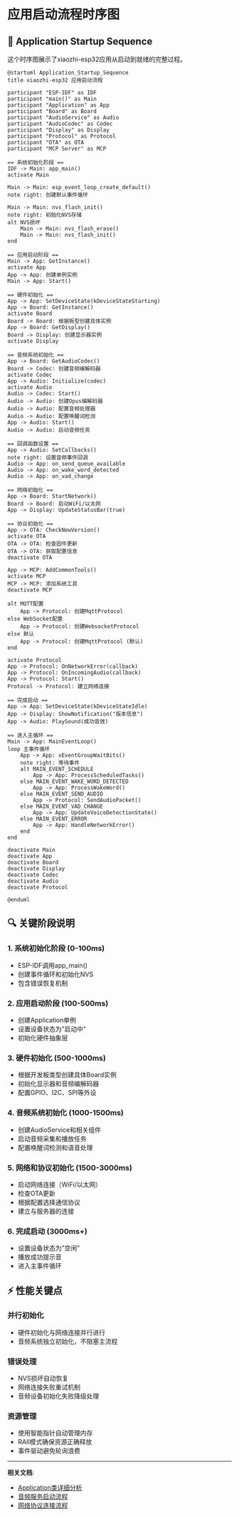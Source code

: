 # 应用启动流程时序图

## 🚀 Application Startup Sequence

这个时序图展示了xiaozhi-esp32应用从启动到就绪的完整过程。

```plantuml
@startuml Application_Startup_Sequence
title xiaozhi-esp32 应用启动流程

participant "ESP-IDF" as IDF
participant "main()" as Main
participant "Application" as App
participant "Board" as Board
participant "AudioService" as Audio
participant "AudioCodec" as Codec
participant "Display" as Display
participant "Protocol" as Protocol
participant "OTA" as OTA
participant "MCP Server" as MCP

== 系统初始化阶段 ==
IDF -> Main: app_main()
activate Main

Main -> Main: esp_event_loop_create_default()
note right: 创建默认事件循环

Main -> Main: nvs_flash_init()
note right: 初始化NVS存储
alt NVS损坏
    Main -> Main: nvs_flash_erase()
    Main -> Main: nvs_flash_init()
end

== 应用启动阶段 ==
Main -> App: GetInstance()
activate App
App -> App: 创建单例实例
Main -> App: Start()

== 硬件初始化 ==
App -> App: SetDeviceState(kDeviceStateStarting)
App -> Board: GetInstance()
activate Board
Board -> Board: 根据板型创建具体实例
App -> Board: GetDisplay()
Board -> Display: 创建显示器实例
activate Display

== 音频系统初始化 ==
App -> Board: GetAudioCodec()
Board -> Codec: 创建音频编解码器
activate Codec
App -> Audio: Initialize(codec)
activate Audio
Audio -> Codec: Start()
Audio -> Audio: 创建Opus编解码器
Audio -> Audio: 配置音频处理器
Audio -> Audio: 配置唤醒词检测
App -> Audio: Start()
Audio -> Audio: 启动音频任务

== 回调函数设置 ==
App -> Audio: SetCallbacks()
note right: 设置音频事件回调
Audio -> App: on_send_queue_available
Audio -> App: on_wake_word_detected
Audio -> App: on_vad_change

== 网络初始化 ==
App -> Board: StartNetwork()
Board -> Board: 启动WiFi/以太网
App -> Display: UpdateStatusBar(true)

== 协议初始化 ==
App -> OTA: CheckNewVersion()
activate OTA
OTA -> OTA: 检查固件更新
OTA -> OTA: 获取配置信息
deactivate OTA

App -> MCP: AddCommonTools()
activate MCP
MCP -> MCP: 添加系统工具
deactivate MCP

alt MQTT配置
    App -> Protocol: 创建MqttProtocol
else WebSocket配置
    App -> Protocol: 创建WebsocketProtocol
else 默认
    App -> Protocol: 创建MqttProtocol (默认)
end

activate Protocol
App -> Protocol: OnNetworkError(callback)
App -> Protocol: OnIncomingAudio(callback)
App -> Protocol: Start()
Protocol -> Protocol: 建立网络连接

== 完成启动 ==
App -> App: SetDeviceState(kDeviceStateIdle)
App -> Display: ShowNotification("版本信息")
App -> Audio: PlaySound(成功音效)

== 进入主循环 ==
Main -> App: MainEventLoop()
loop 主事件循环
    App -> App: xEventGroupWaitBits()
    note right: 等待事件
    alt MAIN_EVENT_SCHEDULE
        App -> App: ProcessScheduledTasks()
    else MAIN_EVENT_WAKE_WORD_DETECTED
        App -> App: ProcessWakeWord()
    else MAIN_EVENT_SEND_AUDIO
        App -> Protocol: SendAudioPacket()
    else MAIN_EVENT_VAD_CHANGE
        App -> App: UpdateVoiceDetectionState()
    else MAIN_EVENT_ERROR
        App -> App: HandleNetworkError()
    end
end

deactivate Main
deactivate App
deactivate Board
deactivate Display
deactivate Codec
deactivate Audio
deactivate Protocol

@enduml
```

## 🔍 关键阶段说明

### 1. 系统初始化阶段 (0-100ms)
- ESP-IDF调用app_main()
- 创建事件循环和初始化NVS
- 包含错误恢复机制

### 2. 应用启动阶段 (100-500ms)
- 创建Application单例
- 设置设备状态为"启动中"
- 初始化硬件抽象层

### 3. 硬件初始化 (500-1000ms)
- 根据开发板类型创建具体Board实例
- 初始化显示器和音频编解码器
- 配置GPIO、I2C、SPI等外设

### 4. 音频系统初始化 (1000-1500ms)
- 创建AudioService和相关组件
- 启动音频采集和播放任务
- 配置唤醒词检测和语音处理

### 5. 网络和协议初始化 (1500-3000ms)
- 启动网络连接（WiFi/以太网）
- 检查OTA更新
- 根据配置选择通信协议
- 建立与服务器的连接

### 6. 完成启动 (3000ms+)
- 设置设备状态为"空闲"
- 播放成功提示音
- 进入主事件循环

## ⚡ 性能关键点

### 并行初始化
- 硬件初始化与网络连接并行进行
- 音频系统独立初始化，不阻塞主流程

### 错误处理
- NVS损坏自动恢复
- 网络连接失败重试机制
- 音频设备初始化失败降级处理

### 资源管理
- 使用智能指针自动管理内存
- RAII模式确保资源正确释放
- 事件驱动避免轮询浪费

---

**相关文档**:
- [Application类详细分析](../02-main-core/02-application-class.md)
- [音频服务启动流程](./02-audio-service-startup.md)
- [网络协议连接流程](./03-protocol-connection.md)
